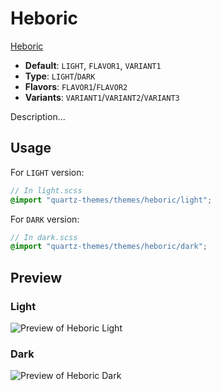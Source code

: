 # Heboric

[Heboric](https://github.com/nhrrs)

- **Default**: `LIGHT`, `FLAVOR1`, `VARIANT1`
- **Type**: `LIGHT`/`DARK`
- **Flavors**: `FLAVOR1`/`FLAVOR2`
- **Variants**: `VARIANT1`/`VARIANT2`/`VARIANT3`

Description...

## Usage

For `LIGHT` version:

```scss
// In light.scss
@import "quartz-themes/themes/heboric/light";
```

For `DARK` version:

```scss
// In dark.scss
@import "quartz-themes/themes/heboric/dark";
```

## Preview

### Light

![Preview of Heboric Light](preview-light.png)

### Dark

![Preview of Heboric Dark](preview-dark.png)

